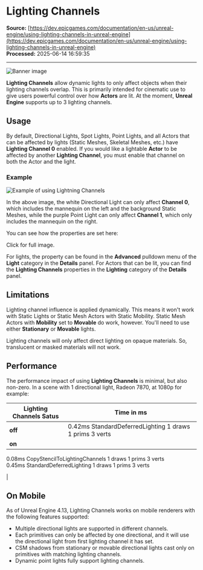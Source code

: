 # Lighting Channels

**Source:** [https://dev.epicgames.com/documentation/en-us/unreal-engine/using-lighting-channels-in-unreal-engine](https://dev.epicgames.com/documentation/en-us/unreal-engine/using-lighting-channels-in-unreal-engine)  
**Processed:** 2025-06-14 16:59:35

---

![Banner image](https://d1iv7db44yhgxn.cloudfront.net/documentation/images/53aaee60-180c-4e05-90aa-068780f03834/using-lightning-channels-banner.png)

**Lighting Channels** allow dynamic lights to only affect objects when their lighting channels overlap. This is primarily intended for cinematic use to give users powerful control over how **Actors** are lit. At the moment, **Unreal Engine** supports up to 3 lighting channels.

## Usage

By default, Directional Lights, Spot Lights, Point Lights, and all Actors that can be affected by lights (Static Meshes, Skeletal Meshes, etc.) have **Lighting Channel 0** enabled. If you would like a lightable **Actor** to be affected by another **Lighting Channel**, you must enable that channel on both the Actor and the light.

### Example

![Example of using Lightning Channels](https://d1iv7db44yhgxn.cloudfront.net/documentation/images/bc4db559-b3f1-4d1b-9829-decc684974e9/01-using-lightning-channels-example.png)

In the above image, the white Directional Light can only affect **Channel 0**, which includes the mannequin on the left and the background Static Meshes, while the purple Point Light can only affect **Channel 1**, which only includes the mannequin on the right.

You can see how the properties are set here:

Click for full image.

For lights, the property can be found in the **Advanced** pulldown menu of the **Light** category in the **Details** panel. For Actors that can be lit, you can find the **Lighting Channels** properties in the **Lighting** category of the **Details** panel.

## Limitations

Lighting channel influence is applied dynamically. This means it won't work with Static Lights or Static Mesh Actors with Static Mobility. Static Mesh Actors with **Mobility** set to **Movable** do work, however. You'll need to use either **Stationary** or **Movable** lights.

Lighting channels will only affect direct lighting on opaque materials. So, translucent or masked materials will not work.

## Performance

The performance impact of using **Lighting Channels** is minimal, but also non-zero. In a scene with 1 directional light, Radeon 7870, at 1080p for example:

| Lighting Channels Satus | Time in ms |
| --- | --- |
| **off** | 0.42ms StandardDeferredLighting 1 draws 1 prims 3 verts |
| **on** | 
0.08ms CopyStencilToLightingChannels 1 draws 1 prims 3 verts  
0.45ms StandardDeferredLighting 1 draws 1 prims 3 verts



 |

## On Mobile

As of Unreal Engine 4.13, Lighting Channels works on mobile renderers with the following features supported:

-   Multiple directional lights are supported in different channels.
-   Each primitives can only be affected by one directional, and it will use the directional light from first lighting channel it has set.
-   CSM shadows from stationary or movable directional lights cast only on primitives with matching lighting channels.
-   Dynamic point lights fully support lighting channels.